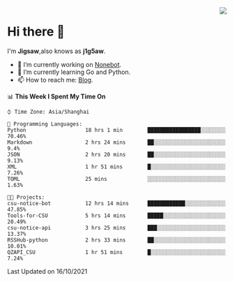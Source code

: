 <a href="#">
  <img align="right" src="https://github-readme-stats.vercel.app/api?username=j1g5awi&count_private=true&show_icons=true&title_color=80070B&text_color=B3B3B3&bg_color=212121&icon_color=80070B" />
</a>

# Hi there 👋

I'm **Jigsaw**,also knows as **j1g5aw**.

- 🔭 I’m currently working on [Nonebot](https://github.com/nonebot).
- 🌱 I’m currently learning Go and Python.
- 📫 How to reach me: [Blog](https://blog.maddestroyer.xyz/).

<!--START_SECTION:waka-->
📊 **This Week I Spent My Time On** 

```text
⌚︎ Time Zone: Asia/Shanghai

💬 Programming Languages: 
Python                   18 hrs 1 min        █████████████████░░░░░░░░   70.46% 
Markdown                 2 hrs 24 mins       ██░░░░░░░░░░░░░░░░░░░░░░░   9.4% 
JSON                     2 hrs 20 mins       ██░░░░░░░░░░░░░░░░░░░░░░░   9.13% 
XML                      1 hr 51 mins        █░░░░░░░░░░░░░░░░░░░░░░░░   7.26% 
TOML                     25 mins             ░░░░░░░░░░░░░░░░░░░░░░░░░   1.63%

🐱‍💻 Projects: 
csu-notice-bot           12 hrs 14 mins      ████████████░░░░░░░░░░░░░   47.85% 
Tools-for-CSU            5 hrs 14 mins       █████░░░░░░░░░░░░░░░░░░░░   20.49% 
csu-notice-api           3 hrs 25 mins       ███░░░░░░░░░░░░░░░░░░░░░░   13.37% 
RSSHub-python            2 hrs 33 mins       ██░░░░░░░░░░░░░░░░░░░░░░░   10.01% 
QZAPI_CSU                1 hr 51 mins        █░░░░░░░░░░░░░░░░░░░░░░░░   7.24%

```


 Last Updated on 16/10/2021
<!--END_SECTION:waka-->
